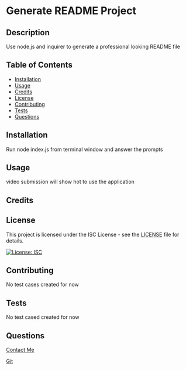     
# Generate README Project

## Description

Use node.js and inquirer to generate a professional looking README file

## Table of Contents
   - [Installation](#installation)
   - [Usage](#usage)
   - [Credits](#credits)
   - [License](#license)
   - [Contributing](#contributing)
   - [Tests](#tests)
   - [Questions](#questions)


## Installation
Run node index.js from terminal window and answer the prompts

## Usage
video submission will show hot to use the application

## Credits
    

## License

This project is licensed under the ISC License - see the [LICENSE](LICENSE) file for details.

 


[![License: ISC](https://img.shields.io/badge/License-ISC-blue.svg)](https://opensource.org/licenses/ISC) 


## Contributing
No test cases created for now

## Tests
No test cased created for now

## Questions
[Contact Me](mailto:f.hubert.712@gmail.com) 


[Git](https://github.com/fhubert1)
